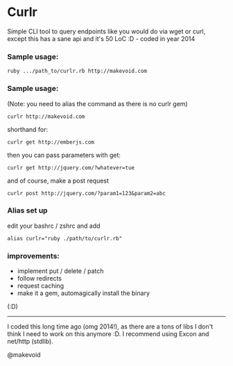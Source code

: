 # Curlr

Simple CLI tool to query endpoints like you would do via wget or curl, except this has a sane api and it's 50 LoC :D - coded in year 2014

### Sample usage:

    ruby .../path_to/curlr.rb http://makevoid.com

### Sample usage:

(Note: you need to alias the command as there is no curlr gem)

    curlr http://makevoid.com

shorthand for:

    curlr get http://emberjs.com

then you can pass parameters with get:

    curlr get http://jquery.com/?whatever=tue


and of course, make a post request

    curlr post http://jquery.com/?param1=123&param2=abc

### Alias set up

edit your bashrc / zshrc and add

```
alias curlr="ruby ./path/to/curlr.rb"
```


### improvements:

- implement put / delete / patch
- follow redirects
- request caching
- make it a gem, automagically install the binary

(:D)


---

I coded this long time ago (omg 2014!), as there are a tons of libs I don't think I need to work on this anymore :D. I recommend using Excon and net/http (stdlib).


@makevoid
